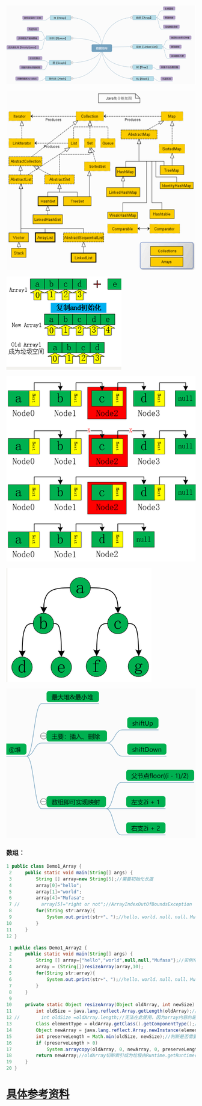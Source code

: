 
![../../img.png](img/img.png)

![../../img_1.png](img/img_1.png)

![../../img_2.png](img/img_2.png)

![../../img_3.png](img/img_3.png)

![../../img_4.png](img/img_4.png)

![../../img_5.png](img/img_5.png)
### 数组：

```java
1 public class Demo1_Array {
 2     public static void main(String[] args) {
 3         String [] array=new String[5];//需要初始化长度
 4         array[0]="hello";
 5         array[1]="world";
 6         array[4]="Mufasa";
 7 //        array[5]="right or not";//ArrayIndexOutOfBoundsException
 8         for(String str:array){
 9             System.out.print(str+"、");//hello、world、null、null、Mufasa、
10         }
11     }
12 }
```

```java
 1 public class Demo1_Array2 {
 2     public static void main(String[] args) {
 3         String [] array={"hello","world",null,null,"Mufasa"};//实例化&赋值
 4         array = (String[])resizeArray(array,10);
 5         for(String str:array){
 6             System.out.print(str+"、");//hello、world、null、null、Mufasa、
 7         }
 8     }
 9 
10     private static Object resizeArray(Object oldArray, int newSize) {//数组扩容！！！真麻烦，还利用反射机制来实现
11         int oldSize = java.lang.reflect.Array.getLength(oldArray);//获取旧数组长度,向上转型！！！
12 //        int oldSize =oldArray.length;//无法在此使用，因为array内容的是不定类型
13         Class elementType = oldArray.getClass().getComponentType();//获取对象类别
14         Object newArray = java.lang.reflect.Array.newInstance(elementType,newSize);//利用Java的反射机制实例化新数组
15         int preserveLength = Math.min(oldSize, newSize);//判断是否需要copy数据
16         if (preserveLength > 0)
17             System.arraycopy(oldArray, 0, newArray, 0, preserveLength);
18         return newArray;//oldArray切断索引成为垃圾由Runtime.getRuntime().gc();回收处理
19     }
20 }
```

# [具体参考资料](https://www.cnblogs.com/Mufasa/p/11213982.html)

